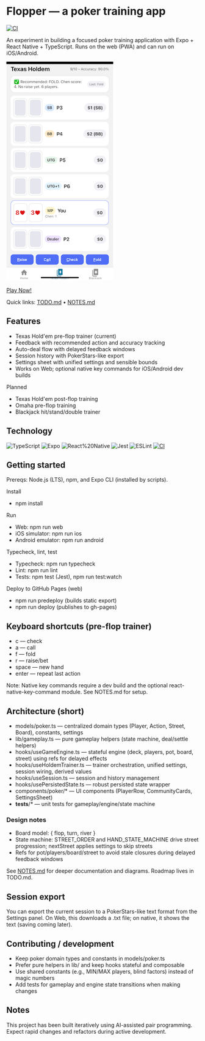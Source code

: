 # Flopper — a poker training app

[![CI](https://github.com/stephenhouser/flopper/actions/workflows/test.yml/badge.svg?branch=main)](https://github.com/stephenhouser/flopper/actions/workflows/test.yml)

An experiment in building a focused poker training application with Expo + React Native + TypeScript. Runs on the web (PWA) and can run on iOS/Android.

![flopper screen shot](flopper.png)

[Play Now!](https://stephenhouser.com/flopper)

Quick links: [TODO.md](./TODO.md) • [NOTES.md](./NOTES.md)

## Features

- Texas Hold'em pre-flop trainer (current)
- Feedback with recommended action and accuracy tracking
- Auto-deal flow with delayed feedback windows
- Session history with PokerStars-like export
- Settings sheet with unified settings and sensible bounds
- Works on Web; optional native key commands for iOS/Android dev builds

Planned

- Texas Hold'em post-flop training
- Omaha pre-flop training
- Blackjack hit/stand/double trainer

## Technology

![TypeScript](https://img.shields.io/badge/TypeScript-5.x-3178C6) ![Expo](https://img.shields.io/badge/Expo-53-000020) ![React%20Native](https://img.shields.io/badge/React%20Native-0.79-61DAFB) ![Jest](https://img.shields.io/badge/Tests-Jest-99425B) ![ESLint](https://img.shields.io/badge/ESLint-configured-4B32C3) [![CI](https://img.shields.io/badge/CI-configured-lightgrey)](.github/workflows/ci.yml)

## Getting started

Prereqs: Node.js (LTS), npm, and Expo CLI (installed by scripts).

Install

- npm install

Run

- Web: npm run web
- iOS simulator: npm run ios
- Android emulator: npm run android

Typecheck, lint, test

- Typecheck: npm run typecheck
- Lint: npm run lint
- Tests: npm test (Jest), npm run test:watch

Deploy to GitHub Pages (web)

- npm run predeploy (builds static export)
- npm run deploy (publishes to gh-pages)

## Keyboard shortcuts (pre-flop trainer)

- c — check
- a — call
- f — fold
- r — raise/bet
- space — new hand
- enter — repeat last action

Note: Native key commands require a dev build and the optional react-native-key-command module. See NOTES.md for setup.

## Architecture (short)

- models/poker.ts — centralized domain types (Player, Action, Street, Board), constants, settings
- lib/gameplay.ts — pure gameplay helpers (state machine, deal/settle helpers)
- hooks/useGameEngine.ts — stateful engine (deck, players, pot, board, street) using refs for delayed effects
- hooks/useHoldemTrainer.ts — trainer orchestration, unified settings, session wiring, derived values
- hooks/useSession.ts — session and history management
- hooks/usePersistedState.ts — robust persisted state wrapper
- components/poker/* — UI components (PlayerRow, CommunityCards, SettingsSheet)
- __tests__/* — unit tests for gameplay/engine/state machine

### Design notes

- Board model: { flop, turn, river }
- State machine: STREET_ORDER and HAND_STATE_MACHINE drive street progression; nextStreet applies settings to skip streets
- Refs for pot/players/board/street to avoid stale closures during delayed feedback windows

See [NOTES.md](./NOTES.md) for deeper documentation and diagrams. Roadmap lives in TODO.md.

## Session export

You can export the current session to a PokerStars-like text format from the Settings panel. On Web, this downloads a .txt file; on native, it shows the text (saving coming later).

## Contributing / development

- Keep poker domain types and constants in models/poker.ts
- Prefer pure helpers in lib/ and keep hooks stateful and composable
- Use shared constants (e.g., MIN/MAX players, blind factors) instead of magic numbers
- Add tests for gameplay and engine state transitions when making changes

## Notes

This project has been built iteratively using AI-assisted pair programming. Expect rapid changes and refactors during active development.
